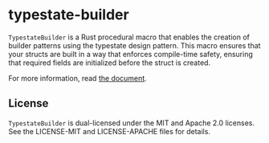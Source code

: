 # typestate-builder

`TypestateBuilder` is a Rust procedural macro that enables the creation of builder patterns using the typestate design pattern. This macro ensures that your structs are built in a way that enforces compile-time safety, ensuring that required fields are initialized before the struct is created.

For more information, read [the document](https://docs.rs/typestate-builder/latest/typestate_builder/).

## License

`TypestateBuilder` is dual-licensed under the MIT and Apache 2.0 licenses. See the LICENSE-MIT and LICENSE-APACHE files for details.
